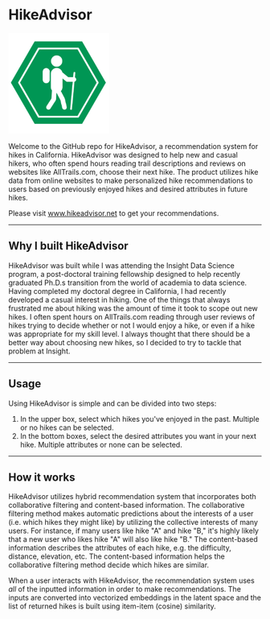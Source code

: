 # HikeAdvisor

<img src="/figures/hiker_sil.png" alt='blah' width="200" />

Welcome to the GitHub repo for HikeAdvisor, a recommendation system for hikes in California. HikeAdvisor was designed to help new and casual hikers, who often spend hours reading trail descriptions and reviews on websites like AllTrails.com, choose their next hike. The product utilizes hike data from online websites to make personalized hike recommendations to users based on previously enjoyed hikes and desired attributes in future hikes. 

Please visit www.hikeadvisor.net to get your recommendations.

----
## Why I built HikeAdvisor
HikeAdvisor was built while I was attending the Insight Data Science program, a post-doctoral training fellowship designed to help recently graduated Ph.D.s transition from the world of academia to data science. Having completed my doctoral degree in California, I had recently developed a casual interest in hiking. One of the things that always frustrated me about hiking was the amount of time it took to scope out new hikes. I often spent hours on AllTrails.com reading through user reviews of hikes trying to decide whether or not I would enjoy a hike, or even if a hike was appropriate for my skill level. I always thought that there should be a better way about choosing new hikes, so I decided to try to tackle that problem at Insight.

----
## Usage
Using HikeAdvisor is simple and can be divided into two steps:
1. In the upper box, select which hikes you've enjoyed in the past. Multiple or no hikes can be selected.
2. In the bottom boxes, select the desired attributes you want in your next hike. Multiple attributes or none can be selected.

----
## How it works
HikeAdvisor utilizes hybrid recommendation system that incorporates both collaborative filtering and content-based information. The collaborative filtering method makes automatic predictions about the interests of a user (i.e. which hikes they might like) by utilizing the collective interests of many users. For instance, if many users like hike "A" and hike "B," it's highly likely that a new user who likes hike "A" will also like hike "B." The content-based information describes the attributes of each hike, e.g. the difficulty, distance, elevation, etc. The content-based information helps the collaborative filtering method decide which hikes are similar.

When a user interacts with HikeAdvisor, the recommendation system uses *all* of the inputted information in order to make recommendations. The inputs are converted into vectorized embeddings in the latent space and the list of returned hikes is built using item-item (cosine) similarity. 

